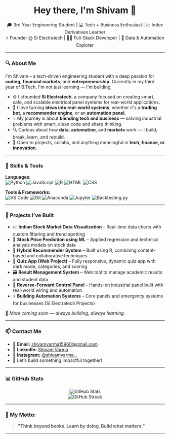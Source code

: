 <h1 align="center">Hey there, I'm Shivam 👋</h1>

<p align="center">
  🎓 3rd Year Engineering Student | 💻 Tech + Business Enthusiast | 📈 Index Derivatives Learner <br>
  ⚡ Founder @ Si Electratech | 👨‍💻 Full-Stack Developer | 🧠 Data & Automation Explorer
</p>

---

### 🔍 About Me

I'm Shivam – a tech-driven engineering student with a deep passion for **coding**, **financial markets**, and **entrepreneurship**. Currently in my third year of B.Tech, I'm not just learning — I'm building.

- ⚙️ I cfounded **Si Electratech**, a company focused on creating smart, safe, and scalable electrical panel systems for real-world applications.
- 🧠 I love turning **ideas into real-world systems**, whether it's a **trading bot**, a **recommender engine**, or an **automation panel**.
- 💡 My journey is about **blending tech and business** — solving industrial problems with smart, clean code and sharp thinking.
- 🔍 Curious about how **data**, **automation**, and **markets** work — I build, break, learn, and rebuild.
- 🤝 Open to projects, collabs, and anything meaningful in **tech, finance, or innovation**.

---

### 🧠 Skills & Tools

**Languages:**  
![Python](https://img.shields.io/badge/-Python-3776AB?style=flat&logo=python&logoColor=white)
![JavaScript](https://img.shields.io/badge/-JavaScript-F7DF1E?style=flat&logo=javascript&logoColor=black)
![R](https://img.shields.io/badge/-R-276DC3?style=flat&logo=r&logoColor=white)
![HTML](https://img.shields.io/badge/-HTML5-E34F26?style=flat&logo=html5&logoColor=white)
![CSS](https://img.shields.io/badge/-CSS3-1572B6?style=flat&logo=css3&logoColor=white)

**Tools & Frameworks:**  
![VS Code](https://img.shields.io/badge/-VS%20Code-007ACC?style=flat&logo=visual-studio-code&logoColor=white)
![Git](https://img.shields.io/badge/-Git-F05032?style=flat&logo=git&logoColor=white)
![Anaconda](https://img.shields.io/badge/-Anaconda-44A833?style=flat&logo=anaconda&logoColor=white)
![Jupyter](https://img.shields.io/badge/-Jupyter-F37626?style=flat&logo=jupyter&logoColor=white)
![Backtesting.py](https://img.shields.io/badge/-Backtesting.py-003B57?style=flat)

---

### 🚀 Projects I’ve Built

- 📈 **Indian Stock Market Data Visualization** – Real-time data charts with custom filtering and trend spotting  
- 🤖 **Stock Price Prediction using ML** – Applied regression and technical analysis models on stock data  
- 🧠 **Hybrid Recommender System** – Built using R, combining content-based and collaborative techniques  
- 🧪 **Quiz App (Web Project)** – Fully responsive, dynamic quiz app with dark mode, categories, and scoring  
- 🗃️ **Result Management System** – Web tool to manage academic results and student data  
- 🔌 **Reverse-Forward Control Panel** – Hands-on industrial panel built with real-world wiring and automation  
- ⚡ **Building Automation Systems** – Core panels and emergency systems for businesses (Si Electratech Projects)

💼 *More coming soon — always building, always learning.*

---

### 📫 Contact Me

- 📧 **Email:** shivamvarma15960@gmail.com  
- 💼 **LinkedIn:** [Shivam Varma](https://www.linkedin.com/in/shivamvarma8380/)  
- 📸 **Instagram:** [@shivamvarma._](https://www.instagram.com/shivamvarma._/)  
- 🚀 Let’s build something impactful together!

---

### 📊 GitHub Stats

<p align="center">
  <img src="https://github-readme-stats.vercel.app/api?username=shivamvarma15960&show_icons=true&theme=radical" alt="GitHub Stats" />
  <br>
  <img src="https://github-readme-streak-stats.herokuapp.com/?user=shivamvarma15960&theme=radical" alt="GitHub Streak" />
</p>

---

### 🧭 My Motto:
> **"Think beyond books. Learn by doing. Build what matters."**

---

